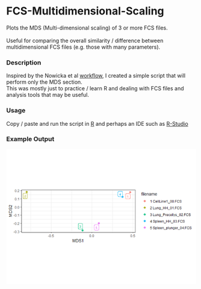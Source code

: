 # FCS-Multidimensional-Scaling
Plots the MDS (Multi-dimensional scaling) of 3 or more FCS files. <br><br>
Useful for comparing the overall similarity / difference between multidimensional FCS files (e.g. those with many parameters).

### Description

Inspired by the Nowicka et al [workflow](https://f1000research.com/articles/6-748), I created a simple script that will perform only the MDS section.
<br>
This was mostly just to practice / learn R and dealing with FCS files and analysis tools that may be useful.

### Usage
Copy / paste and run the script in [R](https://cran.r-project.org/) and perhaps an IDE such as [R-Studio](https://rstudio.com/)

### Example Output
<img src="https://raw.githubusercontent.com/JimboMahoney/FCS-Multidimensional-Scaling/master/MDS.png"
  align="center" />

